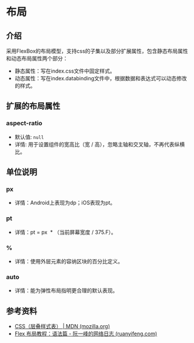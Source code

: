 # 布局

## 介绍

采用FlexBox的布局模型，支持css的子集以及部分扩展属性，包含静态布局属性和动态布局属性两个部分：
- 静态属性：写在index.css文件中固定样式。
- 动态属性：写在index.databinding文件中，根据数据和表达式可以动态修改的样式。

## 扩展的布局属性

### aspect-ratio
- 默认值: `null`
- 详情: 用于设置组件的宽高比（宽 / 高），忽略主轴和交叉轴，不再代表纵横比。

## 单位说明

### px
- 详情：Android上表现为dp；iOS表现为pt。

### pt 
- 详情：pt = px  * （当前屏幕宽度 / 375.F）。

### %
- 详情：使用外层元素的容纳区块的百分比定义。

### auto
- 详情：能为弹性布局指明更合理的默认表现。

## 参考资料

- [CSS（层叠样式表） | MDN (mozilla.org)](https://developer.mozilla.org/zh-CN/docs/Web/CSS)
- [Flex 布局教程：语法篇 - 阮一峰的网络日志 (ruanyifeng.com)](https://www.ruanyifeng.com/blog/2015/07/flex-grammar.html)
